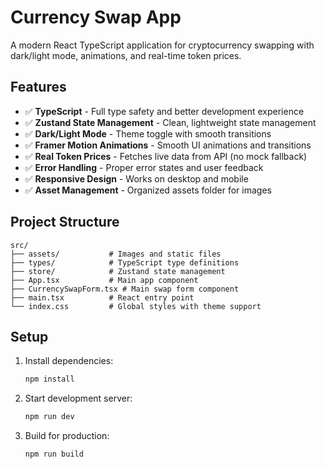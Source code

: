 # Currency Swap App

A modern React TypeScript application for cryptocurrency swapping with dark/light mode, animations, and real-time token prices.

## Features

- ✅ **TypeScript** - Full type safety and better development experience
- ✅ **Zustand State Management** - Clean, lightweight state management
- ✅ **Dark/Light Mode** - Theme toggle with smooth transitions
- ✅ **Framer Motion Animations** - Smooth UI animations and transitions
- ✅ **Real Token Prices** - Fetches live data from API (no mock fallback)
- ✅ **Error Handling** - Proper error states and user feedback
- ✅ **Responsive Design** - Works on desktop and mobile
- ✅ **Asset Management** - Organized assets folder for images

## Project Structure

```
src/
├── assets/           # Images and static files
├── types/            # TypeScript type definitions
├── store/            # Zustand state management
├── App.tsx           # Main app component
├── CurrencySwapForm.tsx # Main swap form component
├── main.tsx          # React entry point
└── index.css         # Global styles with theme support
```

## Setup

1. Install dependencies:
   ```bash
   npm install
   ```

2. Start development server:
   ```bash
   npm run dev
   ```

3. Build for production:
   ```bash
   npm run build
   ```
